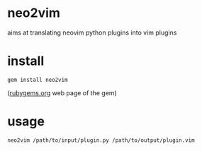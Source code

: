 # neo2vim
aims at translating neovim python plugins into vim plugins
# install
    
    gem install neo2vim

([rubygems.org](https://rubygems.org/gems/neo2vim) web page of the gem)

# usage

    neo2vim /path/to/input/plugin.py /path/to/output/plugin.vim


